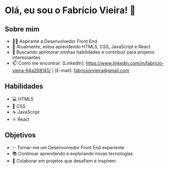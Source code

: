 # Olá, eu sou o Fabrício Vieira! 👋

## Sobre mim
- 👨‍💻 Aspirante a Desenvolvedor Front End
- 🌱 Atualmente, estou aprendendo HTML5, CSS, JavaScript e React
- 🚀 Buscando aprimorar minhas habilidades e contribuir para projetos interessantes
- 📫 Como me encontrar: [LinkedIn]: https://www.linkedin.com/in/fabricio-vieira-64a268145/ | [E-mail]: fabriciovvieira@gmail.com

## Habilidades
- 💻 HTML5
- 🎨 CSS
- ☕ JavaScript
- ⚛️ React

## Objetivos
- ✨ Tornar-me um Desenvolvedor Front End experiente
- 📚 Continuar aprendendo e explorando novas tecnologias
- 🤝 Colaborar em projetos que desafiem e inspirem

<!---
fabrciovvieira/fabrciovvieira é um ✨ repositório especial ✨
--->
